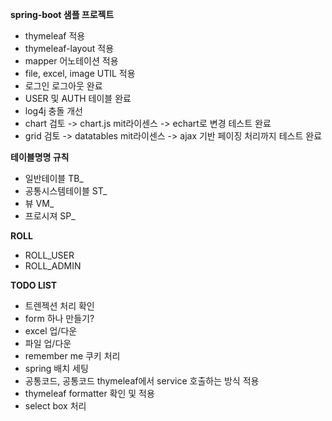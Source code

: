 **spring-boot 샘플 프로젝트**
- thymeleaf 적용
- thymeleaf-layout 적용
- mapper 어노테이션 적용
- file, excel, image UTIL 적용
- 로그인 로그아웃 완료
- USER 및 AUTH 테이블 완료
- log4j 충돌 개선
- chart 검토 -> chart.js mit라이센스 -> echart로 변경 테스트 완료
- grid 검토 -> datatables mit라이센스 -> ajax 기반 페이징 처리까지 테스트 완료

**테이블명명 규칙**
- 일반테이블 TB_
- 공통시스템테이블 ST_
- 뷰 VM_
- 프로시져 SP_

**ROLL**
- ROLL_USER
- ROLL_ADMIN

**TODO LIST**
- 트렌젝션 처리 확인
- form 하나 만들기?
- excel 업/다운
- 파일 업/다운
- remember me 쿠키 처리 
- spring 배치 세팅
- 공통코드, 공통코드 thymeleaf에서 service 호출하는 방식 적용
- thymeleaf formatter 확인 및 적용
- select box 처리